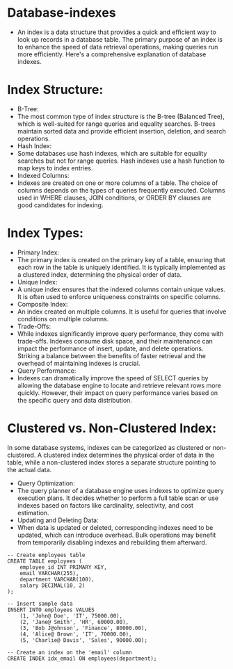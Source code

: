 # Database-indexes
*  An index is a data structure that provides a quick and efficient way to look up records in a database table. The primary purpose of an index is to enhance the speed of data retrieval operations, making queries run more efficiently. Here's a comprehensive explanation of database indexes.
# Index Structure:
*  B-Tree:
* The most common type of index structure is the B-tree (Balanced Tree), which is well-suited for range queries and equality searches. B-trees maintain sorted data and provide efficient insertion, deletion, and search operations.
* Hash Index:
* Some databases use hash indexes, which are suitable for equality searches but not for range queries. Hash indexes use a hash function to map keys to index entries.
* Indexed Columns:
* Indexes are created on one or more columns of a table. The choice of columns depends on the types of queries frequently executed. Columns used in WHERE clauses, JOIN conditions, or ORDER BY clauses are good candidates for indexing.
# Index Types:
* Primary Index:
*  The primary index is created on the primary key of a table, ensuring that each row in the table is uniquely identified. It is typically implemented as a clustered index, determining the physical order of data.
* Unique Index:
* A unique index ensures that the indexed columns contain unique values. It is often used to enforce uniqueness constraints on specific columns.
* Composite Index:
*  An index created on multiple columns. It is useful for queries that involve conditions on multiple columns.
*  Trade-Offs:
* While indexes significantly improve query performance, they come with trade-offs. Indexes consume disk space, and their maintenance can impact the performance of insert, update, and delete operations. Striking a balance between the benefits of faster retrieval and the overhead of maintaining indexes is crucial.
* Query Performance:
* Indexes can dramatically improve the speed of SELECT queries by allowing the database engine to locate and retrieve relevant rows more quickly. However, their impact on query performance varies based on the specific query and data distribution.
# Clustered vs. Non-Clustered Index:
In some database systems, indexes can be categorized as clustered or non-clustered. A clustered index determines the physical order of data in the table, while a non-clustered index stores a separate structure pointing to the actual data.
* Query Optimization:
* The query planner of a database engine uses indexes to optimize query execution plans. It decides whether to perform a full table scan or use indexes based on factors like cardinality, selectivity, and cost estimation.
* Updating and Deleting Data:
* When data is updated or deleted, corresponding indexes need to be updated, which can introduce overhead. Bulk operations may benefit from temporarily disabling indexes and rebuilding them afterward.
```
-- Create employees table
CREATE TABLE employees (
    employee_id INT PRIMARY KEY,
    email VARCHAR(255),
    department VARCHAR(100),
    salary DECIMAL(10, 2)
);

-- Insert sample data
INSERT INTO employees VALUES
    (1, 'John@ Doe', 'IT', 75000.00),
    (2, 'Jane@ Smith', 'HR', 60000.00),
    (3, 'Bob J@ohnson', 'Finance', 80000.00),
    (4, 'Alice@ Brown', 'IT', 70000.00),
    (5, 'Charlie@ Davis', 'Sales', 90000.00);

```
```
-- Create an index on the 'email' column
CREATE INDEX idx_email ON employees(department);

```






